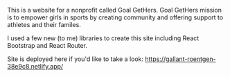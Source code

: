 This is a website for a nonprofit called Goal GetHers. Goal GetHers mission is to empower girls in sports by creating community and offering support to athletes and their familes.

I used a few new (to me) libraries to create this site including React Bootstrap and React Router.

Site is deployed here if you'd like to take a look: https://gallant-roentgen-38e9c8.netlify.app/
